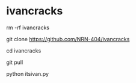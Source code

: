 # ivancracks
rm -rf ivancracks

git clone https://github.com/NRN-404/ivancracks

cd ivancracks

git pull

python itsivan.py
